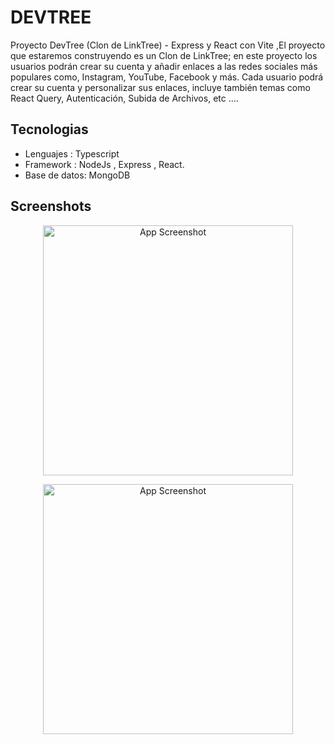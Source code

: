 
# DEVTREE

Proyecto DevTree (Clon de LinkTree) - Express y React con Vite ,El proyecto que estaremos construyendo es un Clon de LinkTree; en este proyecto los usuarios podrán crear su cuenta y añadir enlaces a las redes sociales más populares como, Instagram, YouTube, Facebook y más. Cada usuario podrá crear su cuenta y personalizar sus enlaces, incluye también temas como React Query, Autenticación, Subida de Archivos, etc ....


## Tecnologias

- Lenguajes : Typescript
- Framework : NodeJs , Express , React.
- Base de datos: MongoDB


## Screenshots

<p align="center">
  <img src="https://drive.google.com/uc?export=view&id=1tfmnVtjGKnB1eUD22okaeX1rG7UaSias" 
       alt="App Screenshot" 
       width="400"/>
</p>

<p align="center">
  <img src="https://drive.google.com/file/d/1E1yAQMpaOAezCsFOknNEIdvrLd_pTKa1" 
       alt="App Screenshot" 
       width="400"/>
</p>

